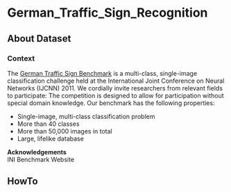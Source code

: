# German_Traffic_Sign_Recognition
## About Dataset  
### Context 
The [German Traffic Sign Benchmark](https://www.kaggle.com/datasets/meowmeowmeowmeowmeow/gtsrb-german-traffic-sign?datasetId=82373)
 is a multi-class, single-image classification challenge held at the International Joint Conference on Neural Networks (IJCNN) 2011. We cordially invite researchers from relevant fields to participate: The competition is designed to allow for participation without special domain knowledge. Our benchmark has the following properties:

* Single-image, multi-class classification problem
* More than 40 classes
* More than 50,000 images in total
* Large, lifelike database
  
**Acknowledgements** \
INI Benchmark Website

## HowTo